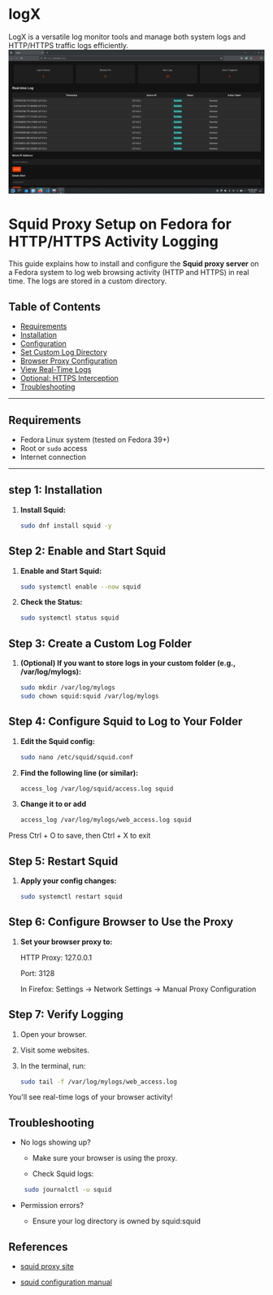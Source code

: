 # logX
LogX is a versatile log monitor tools and manage both system logs and HTTP/HTTPS traffic logs efficiently.
![Screenshot](img/logs.png)

# Squid Proxy Setup on Fedora for HTTP/HTTPS Activity Logging

This guide explains how to install and configure the **Squid proxy server** on a Fedora system to log web browsing activity (HTTP and HTTPS) in real time. The logs are stored in a custom directory.

## Table of Contents

- [Requirements](#requirements)
- [Installation](#installation)
- [Configuration](#configuration)
- [Set Custom Log Directory](#set-custom-log-directory)
- [Browser Proxy Configuration](#browser-proxy-configuration)
- [View Real-Time Logs](#view-real-time-logs)
- [Optional: HTTPS Interception](#optional-https-interception)
- [Troubleshooting](#troubleshooting)

---

## Requirements

- Fedora Linux system (tested on Fedora 39+)
- Root or `sudo` access
- Internet connection

---

## step 1: Installation

1. **Install Squid:**

   ```bash
   sudo dnf install squid -y

## Step 2: Enable and Start Squid


1. **Enable and Start Squid:** 

    ```bash
    sudo systemctl enable --now squid

2. **Check the Status:** 

    ```bash
    sudo systemctl status squid

## Step 3: Create a Custom Log Folder

1. **(Optional) If you want to store logs in your custom folder (e.g., /var/log/mylogs):**

    ```bash
    sudo mkdir /var/log/mylogs
    sudo chown squid:squid /var/log/mylogs

## Step 4: Configure Squid to Log to Your Folder

1. **Edit the Squid config:**

    ```bash 
    sudo nano /etc/squid/squid.conf

2. **Find the following line (or similar):**

    ```bash
    access_log /var/log/squid/access.log squid

3. **Change it to or add**

    ```bash
    access_log /var/log/mylogs/web_access.log squid

Press Ctrl + O to save, then Ctrl + X to exit
    
##  Step 5: Restart Squid
1. **Apply your config changes:**

    ```bash
    sudo systemctl restart squid


## Step 6: Configure Browser to Use the Proxy
1. **Set your browser proxy to:**

    HTTP Proxy: 127.0.0.1

    Port: 3128

    In Firefox: Settings → Network Settings → Manual Proxy Configuration

## Step 7: Verify Logging
1. Open your browser.
2. Visit some websites.
3. In the terminal, run:

    ```bash 
    sudo tail -f /var/log/mylogs/web_access.log

You'll see real-time logs of your browser activity!

## Troubleshooting
- No logs showing up?

    - Make sure your browser is using the proxy.

    - Check Squid logs:

    ```bash
     sudo journalctl -u squid

- Permission errors?

    - Ensure your log directory is owned by squid:squid

## References
 - [squid proxy site](http://www.squid-cache.org/)

 - [squid configuration manual ](http://www.squid-cache.org/Doc/config/)



    

 
